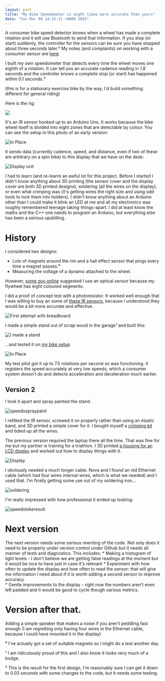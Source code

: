 ```yaml
---
layout: post
title: "My Bike Speedometer is eight times more accurate than yours"
date: "Sun Mar 09 14:15:11 +0000 2025"
---
```


A consumer bike speed detector knows when a wheel has made a complete rotation and it will use Bluetooth to send that information. If you stop (or start) suddenly, the controller for the sensors can be _sure_ you have stopped about three seconds later.² My notes (and complaints) on working with a consumer sensor are [here](https://joereddington.com/2024/06/10/bike.html). 

I built my own speedometer that detects every time the wheel moves one eighth of a rotation. It can tell you an accurate cadence reading in 1.8 seconds and the controller knows a complete stop (or start) has happened within 0.1 seconds.³ 

(this is for a stationary exercise bike by the way, I'd build something different for general riding) 

Here is the rig: 

![](/assets/images/sensorblack1.png)

It's an IR sensor hooked up to an Arduino Uno.  It works because the bike wheel itself is divided into eight zones that are detectable by colour. You can see the setup in this photo of an early version:

![In Place](/assets/images/arduino4.png)

It sends data (currently cadence, speed, and distance, even if two of these are arbitrary on a spin bike) to this display that we have on the desk:  

![Display unit](/assets/images/sensorblack2.png)


I had to learn (and re-learn) an awful lot for this project. Before I started I didn't know anything about 3D printing (the sensor cover and the display cover are both 3D printed designs), soldering (all the wires on the display), or even what crimping was (it's getting wires the right size and using odd tools to lock them into holders). I didn't know anything about an Arduino other than I could make it blink an LED at me and all my electronics was roughly remembered teenage taking-things-apart.  I did at least know the maths and the C++ one needs to program an Arduino, but everything else has been a serious upskilling.  



# History 
I considered two designs:

* Lots of magnets around the rim and a hall effect sensor that pings every time a magnet passes.⁰ 
* Measuring the voltage of a dynamo attached to the wheel. 

However, [some guy online](https://electronics.stackexchange.com/a/740571/308352) suggested I use an optical sensor because my flywheel has eight coloured segments. 

I did a proof of concept test with a photoresistor. It worked well enough that I was willing to buy an some of [these IR sensors](https://www.amazon.co.uk/dp/B07L3NRTF7?ref=ppx_yo2ov_dt_b_fed_asin_title), because I understood they would be a bit more accurate and effective.   

![First attempt with breadboard](/assets/images/arduino1.png)

I made a simple stand out of scrap wood in the garage¹ and built this: 

![I made a stand](/assets/images/arduino3.png)

...and tested it on [my bike setup](https://joereddington.com/2023/02/28/bike.html) 

![In Place](/assets/images/arduino4.png)

My test pilot got it up to 7.5 rotations per second so was functioning. It registers the speed accurately at very low speeds, which a consumer system doesn't do and detects acceleration and deceleration much earlier. 


## Version 2 
I took it apart and spray painted the stand. 

![speedospraypaint](/assets/images/speedospraypaint.png) 

I refitted the IR sensor, screwed it on properly rather than using an elastic band, and 3D printed a simple cover for it.  I bought myself a [crimping kit](https://www.amazon.co.uk/dp/B07S1SDKSC?ref=ppx_yo2ov_dt_b_fed_asin_title) and tidied up all the wires. 
 
The previous version required the laptop there all the time. That was fine for me but my partner is training for a triathlon. I 3D printed [a housing for an LCD display](https://www.thingiverse.com/thing:614241) and worked out how to display things with it.  

![Display](/assets/images/speedodisplay1.png)

I obviously needed a much longer cable. Nova and I found an old Ethernet cable (which had four wires internal wires, which is what we needed) and I used that. I'm finally getting some use out of my soldering iron... 

![soldering](/assets/images/soldaring.png)

I'm really impressed with how professional it ended up looking: 

![speedobikeresult](/assets/images/speedobikeresult.png)

<!--
## The original speedometer
The spin bike came with a very basic speedometer attached, and I took a look at it to check I was benchmarking correctly. I found that when I sent pulses to the sensor with the Arduino I could manipulate the speedometer fairly easily. For every pulse in a second, the speedometer would register 10.5 on the speed measurement. I went on to use the speed calculation information when I wanted to display kilometers per hour and total kilometers.  

![kk](/assets/images/speedooriginalmonitor.png)

--> 

# Next version 

The next version needs some serious rewriting of the code. Not only does it need to be properly under version control under Github but it needs all manner of tests and diagnostics.  This includes: 
    * Making a histogram of light levels - I don't believe we are getting false readings at the moment but it would be nice to have just in case it's relevant 
    * Experiment with how often to update the display and how often to read the sensor: that will give me information I need about if it is worth adding a second sensor to improve accuracy.   
    * Gentle improvements to the display - right now the numbers aren't even left padded and it would be good to cycle though various metrics.  

# Version after that. 

Adding a simple speaker that makes a noise if you aren't peddling fast enough (I am regretting only having four wires in the Ethernet cable, because I could have mounted it in the display) 



⁰ I've actually got a set of suitable magnets so I might do a test another day.

¹ I am ridiculously proud of this and  I also know it looks very much of a bodge.  

³ This is the result for the first design, I'm reasonably sure I can get it down to 0.03 seconds with some changes to the code, but it needs some testing.

